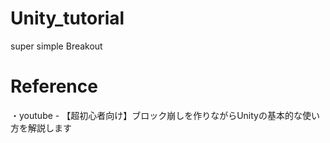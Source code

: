 # Unity_tutorial
super simple Breakout
# Reference
・youtube - 【超初心者向け】ブロック崩しを作りながらUnityの基本的な使い方を解説します
